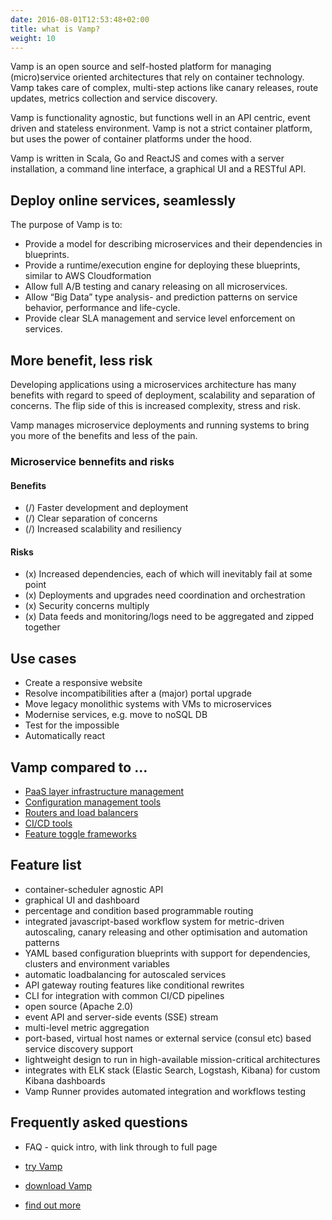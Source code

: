 ```yaml
---
date: 2016-08-01T12:53:48+02:00
title: what is Vamp?
weight: 10
---
```


Vamp is an open source and self-hosted platform for managing (micro)service oriented architectures that rely on container technology. Vamp takes care of complex, multi-step actions like canary releases, route updates, metrics collection and service discovery.

Vamp is functionality agnostic, but functions well in an API centric, event driven and stateless environment. Vamp is not a strict container platform, but uses the power of container platforms under the hood.

Vamp is written in Scala, Go and ReactJS and comes with a server installation, a command line interface, a graphical UI and a RESTful API.

## Deploy online services, seamlessly

The purpose of Vamp is to:

* Provide a model for describing microservices and their dependencies in blueprints.
* Provide a runtime/execution engine for deploying these blueprints, similar to AWS Cloudformation
* Allow full A/B testing and canary releasing on all microservices.
* Allow “Big Data” type analysis- and prediction patterns on service behavior, performance and life-cycle.
* Provide clear SLA management and service level enforcement on services.

## More benefit, less risk

Developing applications using a microservices architecture has many benefits with regard to speed of deployment, scalability and separation of concerns. The flip side of this is increased complexity, stress and risk.   
  
Vamp manages microservice deployments and running systems to bring you more of the benefits and less of the pain.

### Microservice bennefits and risks

#### Benefits

* (/) Faster development and deployment
* (/) Clear separation of concerns
* (/) Increased scalability and resiliency

#### Risks

* (x) Increased dependencies, each of which will inevitably fail at some point
* (x) Deployments and upgrades need coordination and orchestration
* (x) Security concerns multiply
* (x) Data feeds and monitoring/logs need to be aggregated and zipped together

## Use cases

* Create a responsive website
* Resolve incompatibilities after a (major) portal upgrade
* Move legacy monolithic systems with VMs to microservices
* Modernise services, e.g. move to noSQL DB
* Test for the impossible
* Automatically react

## Vamp compared to ... 

* [PaaS layer infrastructure management](/vampcomparedto/#paas-layer-infrastructure-management)
* [Configuration management tools](/vampcomparedto/#configuration-management-tools)
* [Routers and load balancers](/vampcomparedto/#routers-and-load-balancers)
* [CI/CD tools](/vampcomparedto/#ci-cd-tools)
* [Feature toggle frameworks](/vampcomparedto/#feature-toggle-frameworks)

## Feature list

* container-scheduler agnostic API
* graphical UI and dashboard
* percentage and condition based programmable routing
* integrated javascript-based workflow system for metric-driven autoscaling, canary releasing and other optimisation and automation patterns
* YAML based configuration blueprints with support for dependencies, clusters and environment variables
* automatic loadbalancing for autoscaled services
* API gateway routing features like conditional rewrites
* CLI for integration with common CI/CD pipelines
* open source (Apache 2.0)
* event API and server-side events (SSE) stream
* multi-level metric aggregation
* port-based, virtual host names or external service (consul etc) based service discovery support
* lightweight design to run in high-available mission-critical architectures
* integrates with ELK stack (Elastic Search, Logstash, Kibana) for custom Kibana dashboards
* Vamp Runner provides automated integration and workflows testing 

## Frequently asked questions 
* FAQ - quick intro, with link through to full page

* [try Vamp](/tryvamp/)
* [download Vamp](/downloads/)
* [find out more](/support/)